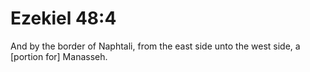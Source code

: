 # Ezekiel 48:4

And by the border of Naphtali, from the east side unto the west side, a [portion for] Manasseh.